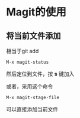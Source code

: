 # Magit的使用

## 将当前文件添加
相当于git add
```
M-x magit-status
```
然后定位到文件，按 **s** 键加入


或者，采用这个命令
```
M-x magit-stage-file
```
可以直接添加当前文件
